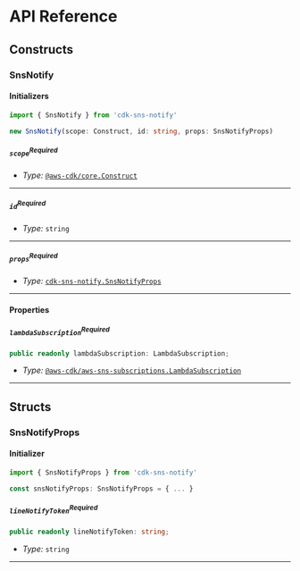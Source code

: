 # API Reference <a name="API Reference"></a>

## Constructs <a name="Constructs"></a>

### SnsNotify <a name="cdk-sns-notify.SnsNotify"></a>

#### Initializers <a name="cdk-sns-notify.SnsNotify.Initializer"></a>

```typescript
import { SnsNotify } from 'cdk-sns-notify'

new SnsNotify(scope: Construct, id: string, props: SnsNotifyProps)
```

##### `scope`<sup>Required</sup> <a name="cdk-sns-notify.SnsNotify.parameter.scope"></a>

- *Type:* [`@aws-cdk/core.Construct`](#@aws-cdk/core.Construct)

---

##### `id`<sup>Required</sup> <a name="cdk-sns-notify.SnsNotify.parameter.id"></a>

- *Type:* `string`

---

##### `props`<sup>Required</sup> <a name="cdk-sns-notify.SnsNotify.parameter.props"></a>

- *Type:* [`cdk-sns-notify.SnsNotifyProps`](#cdk-sns-notify.SnsNotifyProps)

---



#### Properties <a name="Properties"></a>

##### `lambdaSubscription`<sup>Required</sup> <a name="cdk-sns-notify.SnsNotify.property.lambdaSubscription"></a>

```typescript
public readonly lambdaSubscription: LambdaSubscription;
```

- *Type:* [`@aws-cdk/aws-sns-subscriptions.LambdaSubscription`](#@aws-cdk/aws-sns-subscriptions.LambdaSubscription)

---


## Structs <a name="Structs"></a>

### SnsNotifyProps <a name="cdk-sns-notify.SnsNotifyProps"></a>

#### Initializer <a name="[object Object].Initializer"></a>

```typescript
import { SnsNotifyProps } from 'cdk-sns-notify'

const snsNotifyProps: SnsNotifyProps = { ... }
```

##### `lineNotifyToken`<sup>Required</sup> <a name="cdk-sns-notify.SnsNotifyProps.property.lineNotifyToken"></a>

```typescript
public readonly lineNotifyToken: string;
```

- *Type:* `string`

---



